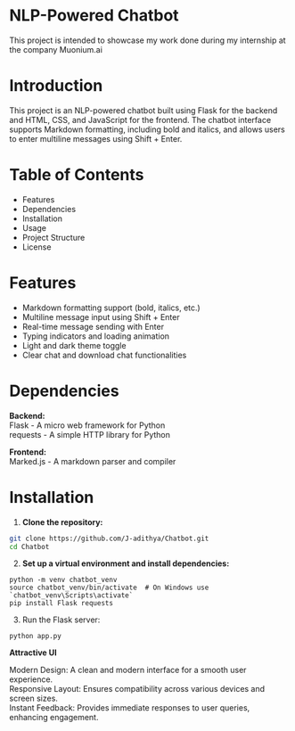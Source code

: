 # NLP-Powered Chatbot
This project is intended to showcase my work done during my internship at the company Muonium.ai

# Introduction
This project is an NLP-powered chatbot built using Flask for the backend and HTML, CSS, and JavaScript for the frontend. The chatbot interface supports Markdown formatting, including bold and italics, and allows users to enter multiline messages using Shift + Enter.

# Table of Contents
- Features  
- Dependencies  
- Installation  
- Usage  
- Project Structure  
- License  

# Features
- Markdown formatting support (bold, italics, etc.)  
- Multiline message input using Shift + Enter  
- Real-time message sending with Enter  
- Typing indicators and loading animation  
- Light and dark theme toggle  
- Clear chat and download chat functionalities  

# Dependencies

**Backend:**  
Flask - A micro web framework for Python  
requests - A simple HTTP library for Python  

**Frontend:**  
Marked.js - A markdown parser and compiler

# Installation

1. **Clone the repository:**

```bash
git clone https://github.com/J-adithya/Chatbot.git
cd Chatbot
```

2. **Set up a virtual environment and install dependencies:**

```
python -m venv chatbot_venv
source chatbot_venv/bin/activate  # On Windows use `chatbot_venv\Scripts\activate`
pip install Flask requests
```

3. Run the Flask server:
```
python app.py
```


**Attractive UI**  

Modern Design: A clean and modern interface for a smooth user experience.  
Responsive Layout: Ensures compatibility across various devices and screen sizes.  
Instant Feedback: Provides immediate responses to user queries, enhancing engagement.    

